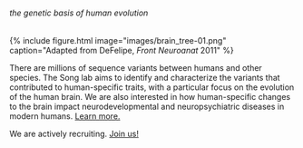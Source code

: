 ---
---

###### the genetic basis of human evolution

<!-- Placeholder, will replace with review figure -->
{%
  include figure.html
  image="images/brain_tree-01.png"
  caption="Adapted from DeFelipe, *Front Neuroanat* 2011"
%}

There are millions of sequence variants between humans and other species. The Song lab aims to identify and characterize the variants that contributed to human-specific traits, with a particular focus on the evolution of the human brain. We are also interested in how human-specific changes to the brain impact neurodevelopmental and neuropsychiatric diseases in modern humans. [Learn more.](research)

We are actively recruiting. [Join us!](joinus)